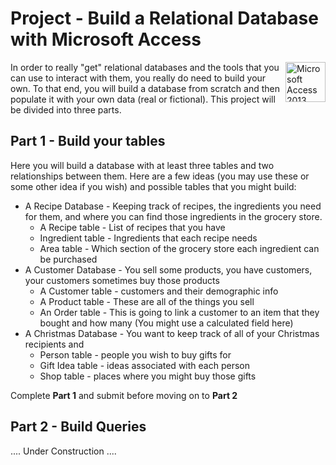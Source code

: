 # Project - Build a Relational Database with Microsoft Access

<a title="By Micrososft [Public domain], via Wikimedia Commons" href="https://commons.wikimedia.org/wiki/File%3AMicrosoft_Access_2013_logo.svg"><img width="64" alt="Microsoft Access 2013 logo" src="https://upload.wikimedia.org/wikipedia/commons/thumb/3/37/Microsoft_Access_2013_logo.svg/64px-Microsoft_Access_2013_logo.svg.png" style="float:right;"/></a>

In order to really "get" relational databases and the tools that you can use to interact with them, you really do need to build your own. To that end, you will build a database from scratch and then populate it with your own data (real or fictional).  This project will be divided into three parts.

## Part 1 - Build your tables
Here you will build a database with at least three tables and two relationships between them. Here are a few ideas (you may use these or some other idea if you wish) and possible tables that you might build:

* A Recipe Database - Keeping track of recipes, the ingredients you need for them, and where you can find those ingredients in the grocery store.
    * A Recipe table - List of recipes that you have
    * Ingredient table - Ingredients that each recipe needs
    * Area table - Which section of the grocery store each ingredient can be purchased
* A Customer Database - You sell some products, you have customers, your customers sometimes buy those products
    * A Customer table - customers and their demographic info
    * A Product table - These are all of the things you sell
    * An Order table - This is going to link a customer to an item that they bought and how many (You might use a calculated field here)
* A Christmas Database - You want to keep track of all of your Christmas recipients and
    * Person table - people you wish to buy gifts for
    * Gift Idea table - ideas associated with each person
    * Shop table - places where you might buy those gifts

Complete **Part 1** and submit before moving on to **Part 2**

## Part 2 - Build Queries

.... Under Construction ....
